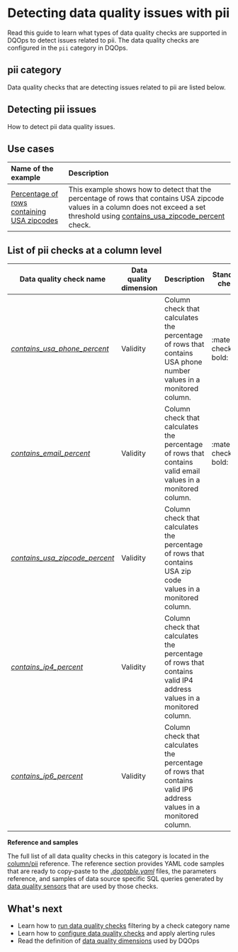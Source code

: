 # Detecting data quality issues with pii
Read this guide to learn what types of data quality checks are supported in DQOps to detect issues related to pii.
The data quality checks are configured in the `pii` category in DQOps.

## pii category
Data quality checks that are detecting issues related to pii are listed below.

## Detecting pii issues
How to detect pii data quality issues.

## Use cases
| **Name of the example**                                                                                                      | **Description**                                                                                                                                                                                                                                |
|:-----------------------------------------------------------------------------------------------------------------------------|:-----------------------------------------------------------------------------------------------------------------------------------------------------------------------------------------------------------------------------------------------|
| [Percentage of rows containing USA zipcodes](../../examples/data-validity/percentage-of-values-that-contains-usa-zipcode.md) | This example shows how to detect that the percentage of rows that contains USA zipcode values in a column does not exceed a set threshold using [contains_usa_zipcode_percent](../../checks/column/pii/contains-usa-zipcode-percent.md) check. |

## List of pii checks at a column level
| Data quality check name | Data quality dimension | Description | Standard check |
|-------------------------|------------------------|-------------|-------|
|[*contains_usa_phone_percent*](../../checks/column/pii/contains-usa-phone-percent.md)|Validity|Column check that calculates the percentage of rows that contains USA phone number values in a monitored column.|:material-check-bold:|
|[*contains_email_percent*](../../checks/column/pii/contains-email-percent.md)|Validity|Column check that calculates the percentage of rows that contains valid email values in a monitored column.|:material-check-bold:|
|[*contains_usa_zipcode_percent*](../../checks/column/pii/contains-usa-zipcode-percent.md)|Validity|Column check that calculates the percentage of rows that contains USA zip code values in a monitored column.| |
|[*contains_ip4_percent*](../../checks/column/pii/contains-ip4-percent.md)|Validity|Column check that calculates the percentage of rows that contains valid IP4 address values in a monitored column.| |
|[*contains_ip6_percent*](../../checks/column/pii/contains-ip6-percent.md)|Validity|Column check that calculates the percentage of rows that contains valid IP6 address values in a monitored column.| |


**Reference and samples**

The full list of all data quality checks in this category is located in the [column/pii](../../checks/column/pii/index.md) reference.
The reference section provides YAML code samples that are ready to copy-paste to the [*.dqotable.yaml*](../../reference/yaml/TableYaml.md) files,
the parameters reference, and samples of data source specific SQL queries generated by [data quality sensors](../definition-of-data-quality-sensors.md)
that are used by those checks.

## What's next
- Learn how to [run data quality checks](../running-data-quality-checks.md#targeting-a-category-of-checks) filtering by a check category name
- Learn how to [configure data quality checks](../configuring-data-quality-checks-and-rules.md) and apply alerting rules
- Read the definition of [data quality dimensions](../data-quality-dimensions.md) used by DQOps
